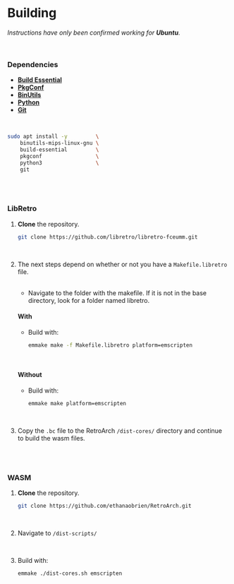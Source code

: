 # Building

*Instructions have only been confirmed working for **Ubuntu**.*

<br>

### Dependencies

- **[Build Essential]**
- **[PkgConf]**
- **[BinUtils]**
- **[Python]**
- **[Git]**

<br>

```sh
sudo apt install -y         \
    binutils-mips-linux-gnu \
    build-essential         \
    pkgconf                 \
    python3                 \
    git 
```

<br>
<br>

### LibRetro

1. **Clone** the repository.

    ```sh
    git clone https://github.com/libretro/libretro-fceumm.git
    ```

<br>

2. The next steps depend on whether or not you have a `Makefile.libretro` file.
   
   <br>
   
   - Navigate to the folder with the makefile. If it is not in the base directory, look for a folder named libretro.
   
   #### With
   
   - Build with:
   
       ```sh
       emmake make -f Makefile.libretro platform=emscripten
       ```
   
   <br>
   
   #### Without
   
   - Build with:
   
       ```sh
       emmake make platform=emscripten
       ```

<br>

3. Copy the `.bc` file to the RetroArch `/dist-cores/` directory and continue to build the wasm files.

<br>
<br>

### WASM

1. **Clone** the repository.

    ```sh
    git clone https://github.com/ethanaobrien/RetroArch.git
    ```
    
<br>    

2. Navigate to `/dist-scripts/`

<br>

3. Build with:

    ```sh
    emmake ./dist-cores.sh emscripten
    ```

<br>


<!----------------------------------------------------------------------------->

[RetroArch]: https://github.com/libretro/RetroArch
[Fork]: https://github.com/ethanaobrien/RetroArch

[GPLv3]: cores/LICENSE

<!-------------------------------{ Dependencies }------------------------------>

[Build Essential]: https://packages.ubuntu.com/focal/build-essential
[BinUtils]: https://www.gnu.org/software/binutils/
[PkgConf]: http://pkgconf.org/
[Python]: https://www.python.org/
[Git]: https://git-scm.com/

<!---------------------------------{ Badges }---------------------------------->

[Badge GPLv3]: https://img.shields.io/badge/License-GPL_3-blue.svg?style=flat
